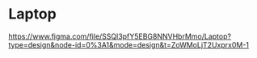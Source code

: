 # Laptop
https://www.figma.com/file/SSQl3pfY5EBG8NNVHbrMmo/Laptop?type=design&node-id=0%3A1&mode=design&t=ZoWMoLjT2Uxprx0M-1
